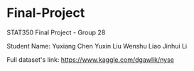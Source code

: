 # Final-Project
STAT350 Final Project - Group 28

Student Name: Yuxiang Chen Yuxin Liu Wenshu Liao Jinhui Li

Full dataset's link: https://www.kaggle.com/dgawlik/nyse

